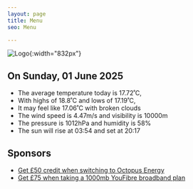 ```yaml
---
layout: page
title: Menu
seo: Menu

---
```


![Logo](/images/logo.jpg){:width="832px"}

<!-- weather_marker starts -->
## On Sunday, 01 June 2025

- The average temperature today is 17.72˚C,
- With highs of 18.8˚C and lows of 17.19˚C,
- It may feel like 17.06˚C with broken clouds
- The wind speed is 4.47m/s and visibility is 10000m
- The pressure is 1012hPa and humidity is 58%
- The sun will rise at 03:54 and set at 20:17

<!-- weather_marker ends -->

## Sponsors

- [Get £50 credit when switching to Octopus Energy](https://bit.ly/3oD1nnS)
- [Get £75 when taking a 1000mb YouFibre broadband plan](https://aklam.io/91zWhU?)
